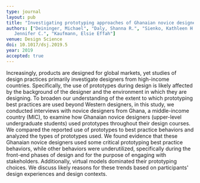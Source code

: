 ```yaml
---
type: journal
layout: pub
title: "Investigating prototyping approaches of Ghanaian novice designers"
authors: ["Deininger, Michael", "Daly, Shanna R.", "Sienko, Kathleen H.", "Lee,
   Jennifer C.", "Kaufmann, Elsie Effah"]
venue: Design Science
doi: 10.1017/dsj.2019.5
year: 2019
accepted: true
---
```

Increasingly, products are designed for global markets, yet studies of
   design practices primarily investigate designers from high-income
   countries. Specifically, the use of prototypes during design is likely
   affected by the background of the designer and the environment in which
   they are designing. To broaden our understanding of the extent to which
   prototyping best practices are used beyond Western designers, in this
   study, we conducted interviews with novice designers from Ghana, a
   middle-income country (MIC), to examine how Ghanaian novice designers
   (upper-level undergraduate students) used prototypes throughout their
   design courses. We compared the reported use of prototypes to best
   practice behaviors and analyzed the types of prototypes used. We found
   evidence that these Ghanaian novice designers used some critical
   prototyping best practice behaviors, while other behaviors were
   underutilized, specifically during the front-end phases of design and
   for the purpose of engaging with stakeholders. Additionally, virtual
   models dominated their prototyping choices. We discuss likely reasons
   for these trends based on participants' design experiences and design
   contexts.
